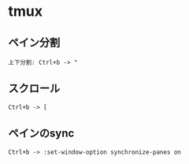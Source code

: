 # tmux

## ペイン分割

```
上下分割: Ctrl+b -> "
```

## スクロール

```
Ctrl+b -> [
```

## ペインのsync

```
Ctrl+b -> :set-window-option synchronize-panes on
```